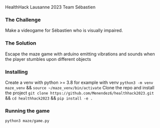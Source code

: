 HealthHack Lausanne 2023 Team Sébastien

### The Challenge
Make a videogame for Sébastien who is visually impaired.

### The Solution
Escape the maze game with arduino emitting vibrations and sounds when the player stumbles upon different objects

### Installing
Create a venv with python >= 3.8 for example with venv
`python3 -m venv maze_venv` && `source ~/maze_venv/bin/activate`
Clone the repo and install the project
`git clone https://github.com/Menendez6/healthhack2023.git` && `cd healthhack2023` && `pip install -e .`

### Running the game
`python3 maze/game.py`
